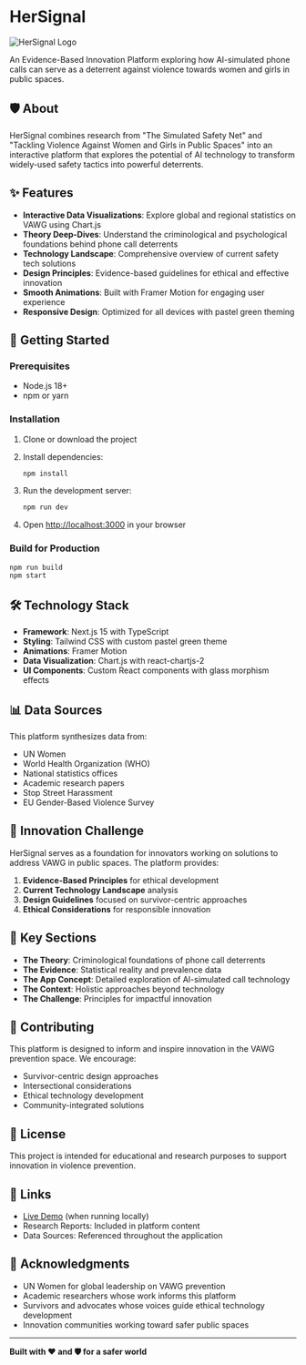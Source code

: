 # HerSignal

![HerSignal Logo](https://via.placeholder.com/800x200/a8e6a3/ffffff?text=HerSignal)

An Evidence-Based Innovation Platform exploring how AI-simulated phone calls can serve as a deterrent against violence towards women and girls in public spaces.

## 🛡️ About

HerSignal combines research from "The Simulated Safety Net" and "Tackling Violence Against Women and Girls in Public Spaces" into an interactive platform that explores the potential of AI technology to transform widely-used safety tactics into powerful deterrents.

## ✨ Features

- **Interactive Data Visualizations**: Explore global and regional statistics on VAWG using Chart.js
- **Theory Deep-Dives**: Understand the criminological and psychological foundations behind phone call deterrents
- **Technology Landscape**: Comprehensive overview of current safety tech solutions
- **Design Principles**: Evidence-based guidelines for ethical and effective innovation
- **Smooth Animations**: Built with Framer Motion for engaging user experience
- **Responsive Design**: Optimized for all devices with pastel green theming

## 🚀 Getting Started

### Prerequisites

- Node.js 18+ 
- npm or yarn

### Installation

1. Clone or download the project
2. Install dependencies:
   ```bash
   npm install
   ```

3. Run the development server:
   ```bash
   npm run dev
   ```

4. Open [http://localhost:3000](http://localhost:3000) in your browser

### Build for Production

```bash
npm run build
npm start
```

## 🛠️ Technology Stack

- **Framework**: Next.js 15 with TypeScript
- **Styling**: Tailwind CSS with custom pastel green theme
- **Animations**: Framer Motion
- **Data Visualization**: Chart.js with react-chartjs-2
- **UI Components**: Custom React components with glass morphism effects

## 📊 Data Sources

This platform synthesizes data from:
- UN Women
- World Health Organization (WHO)
- National statistics offices
- Academic research papers
- Stop Street Harassment
- EU Gender-Based Violence Survey

## 🎯 Innovation Challenge

HerSignal serves as a foundation for innovators working on solutions to address VAWG in public spaces. The platform provides:

1. **Evidence-Based Principles** for ethical development
2. **Current Technology Landscape** analysis
3. **Design Guidelines** focused on survivor-centric approaches
4. **Ethical Considerations** for responsible innovation

## 🌟 Key Sections

- **The Theory**: Criminological foundations of phone call deterrents
- **The Evidence**: Statistical reality and prevalence data
- **The App Concept**: Detailed exploration of AI-simulated call technology
- **The Context**: Holistic approaches beyond technology
- **The Challenge**: Principles for impactful innovation

## 🤝 Contributing

This platform is designed to inform and inspire innovation in the VAWG prevention space. We encourage:

- Survivor-centric design approaches
- Intersectional considerations
- Ethical technology development
- Community-integrated solutions

## 📝 License

This project is intended for educational and research purposes to support innovation in violence prevention.

## 🔗 Links

- [Live Demo](http://localhost:3000) (when running locally)
- Research Reports: Included in platform content
- Data Sources: Referenced throughout the application

## 🙏 Acknowledgments

- UN Women for global leadership on VAWG prevention
- Academic researchers whose work informs this platform  
- Survivors and advocates whose voices guide ethical technology development
- Innovation communities working toward safer public spaces

---

**Built with ❤️ and 🛡️ for a safer world**